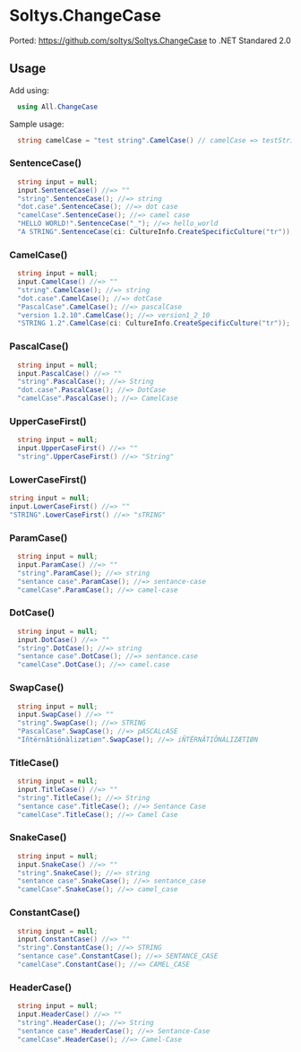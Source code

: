 # Soltys.ChangeCase

Ported: https://github.com/soltys/Soltys.ChangeCase to .NET Standared 2.0

## Usage
Add using:
```csharp
  using All.ChangeCase
```

Sample usage:
```csharp
  string camelCase = "test string".CamelCase() // camelCase => testString
```

### SentenceCase()

```csharp
  string input = null;
  input.SentenceCase() //=> ""
  "string".SentenceCase(); //=> string
  "dot.case".SentenceCase(); //=> dot case
  "camelCase".SentenceCase(); //=> camel case
  "HELLO WORLD!".SentenceCase("_"); //=> hello_world
  "A STRING".SentenceCase(ci: CultureInfo.CreateSpecificCulture("tr")); //=> a strıng
```

### CamelCase()

```csharp
  string input = null;
  input.CamelCase() //=> ""
  "string".CamelCase(); //=> string
  "dot.case".CamelCase(); //=> dotCase
  "PascalCase".CamelCase(); //=> pascalCase
  "version 1.2.10".CamelCase(); //=> version1_2_10
  "STRING 1.2".CamelCase(ci: CultureInfo.CreateSpecificCulture("tr")); //=> strıng1_2
```

### PascalCase()

```csharp
  string input = null;
  input.PascalCase() //=> ""
  "string".PascalCase(); //=> String
  "dot.case".PascalCase(); //=> DotCase
  "camelCase".PascalCase(); //=> CamelCase
```

### UpperCaseFirst()

```csharp
  string input = null;
  input.UpperCaseFirst() //=> ""
  "string".UpperCaseFirst() //=> "String"
```

### LowerCaseFirst()

``` csharp
string input = null;
input.LowerCaseFirst() //=> ""
"STRING".LowerCaseFirst() //=> "sTRING"
```

### ParamCase()

```csharp
  string input = null;
  input.ParamCase() //=> ""
  "string".ParamCase(); //=> string
  "sentance case".ParamCase(); //=> sentance-case
  "camelCase".ParamCase(); //=> camel-case
```

### DotCase()

```csharp
  string input = null;
  input.DotCase() //=> ""
  "string".DotCase(); //=> string
  "sentance case".DotCase(); //=> sentance.case
  "camelCase".DotCase(); //=> camel.case
```

### SwapCase()

```csharp
  string input = null;
  input.SwapCase() //=> ""
  "string".SwapCase(); //=> STRING
  "PascalCase".SwapCase(); //=> pASCALcASE
  "Iñtërnâtiônàlizætiøn".SwapCase(); //=> iÑTËRNÂTIÔNÀLIZÆTIØN
```

### TitleCase()

```csharp
  string input = null;
  input.TitleCase() //=> ""
  "string".TitleCase(); //=> String
  "sentance case".TitleCase(); //=> Sentance Case
  "camelCase".TitleCase(); //=> Camel Case
```

### SnakeCase()

```csharp
  string input = null;
  input.SnakeCase() //=> ""
  "string".SnakeCase(); //=> string
  "sentance case".SnakeCase(); //=> sentance_case
  "camelCase".SnakeCase(); //=> camel_case
```

### ConstantCase()

```csharp
  string input = null;
  input.ConstantCase() //=> ""
  "string".ConstantCase(); //=> STRING
  "sentance case".ConstantCase(); //=> SENTANCE_CASE
  "camelCase".ConstantCase(); //=> CAMEL_CASE
```

### HeaderCase()

```csharp
  string input = null;
  input.HeaderCase() //=> ""
  "string".HeaderCase(); //=> String
  "sentance case".HeaderCase(); //=> Sentance-Case
  "camelCase".HeaderCase(); //=> Camel-Case
```
